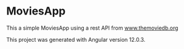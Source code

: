 # MoviesApp

This a simple MoviesApp using a rest API from www.themoviedb.org

This project was generated with Angular version 12.0.3.

